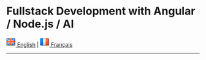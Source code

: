 # **Fullstack Development with Angular / Node.js / AI**

[![English](./ui/version-en.png) English](./README.md) | [![Français](./ui/version-fr.png) Français](./README.fr.md)


---

